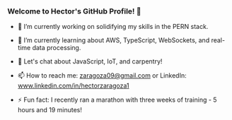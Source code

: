 ### Welcome to Hector's GitHub Profile! 👋

- 🔭 I’m currently working on solidifying my skills in the PERN stack.
- 🌱 I’m currently learning about AWS, TypeScript, WebSockets, and real-time data processing.

- 💬 Let's chat about JavaScript, IoT, and carpentry!
- 📫 How to reach me: zaragoza09@gmail.com or LinkedIn: www.linkedin.com/in/hectorzaragoza1

- ⚡ Fun fact: I recently ran a marathon with three weeks of training - 5 hours and 19 minutes!

